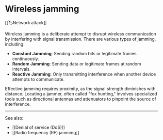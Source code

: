 
# Wireless jamming

[[🏷️Network attack]]

Wireless jamming is a deliberate attempt to disrupt wireless communication by interfering with signal transmission. There are various types of jamming, including:

- **Constant Jamming**: Sending random bits or legitimate frames continuously.
- **Random Jamming**: Sending data or legitimate frames at random intervals.
- **Reactive Jamming**: Only transmitting interference when another device attempts to communicate.

Effective jamming requires proximity, as the signal strength diminishes with distance. Locating a jammer, often called "fox hunting," involves specialized tools such as directional antennas and attenuators to pinpoint the source of interference.

---

See also:

- [[Denial of service (DoS)]]
- [[Radio frequency (RF) jamming]]